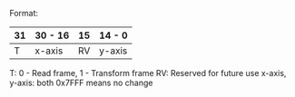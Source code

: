 
Format:

| 31 | 30 - 16 | 15 | 14 - 0 |
| -- | ------- | -- | ------ |
| T  | x-axis  | RV | y-axis |

T: 0 - Read frame, 1 - Transform frame
RV: Reserved for future use
x-axis, y-axis: both 0x7FFF means no change

